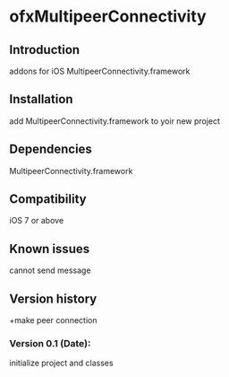 ofxMultipeerConnectivity
========================


Introduction
------------
addons for iOS MultipeerConnectivity.framework

Installation
------------
add  MultipeerConnectivity.framework to yoir new project

Dependencies
------------
MultipeerConnectivity.framework

Compatibility
------------
iOS 7 or above

Known issues
------------
cannot send message

Version history
------------
+make peer connection


### Version 0.1 (Date):
initialize project and classes


